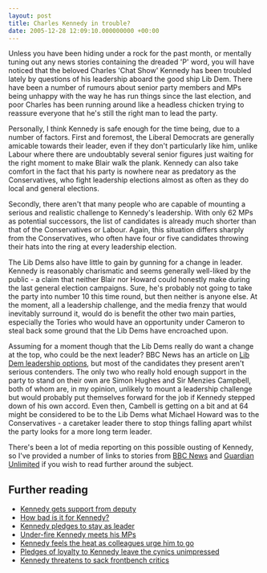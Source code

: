 ```yaml
---
layout: post
title: Charles Kennedy in trouble?
date: 2005-12-28 12:09:10.000000000 +00:00
---
```


Unless you have been hiding under a rock for the past month, or mentally tuning out any news stories containing the dreaded 'P' word, you will have noticed that the beloved Charles 'Chat Show' Kennedy has been troubled lately by questions of his leadership aboard the good ship Lib Dem. There have been a number of rumours about senior party members and MPs being unhappy with the way he has run things since the last election, and poor Charles has been running around like a headless chicken trying to reassure everyone that he's still the right man to lead the party.

Personally, I think Kennedy is safe enough for the time being, due to a number of factors. First and foremost, the Liberal Democrats are generally amicable towards their leader, even if they don't particularly like him, unlike Labour where there are undoubtably several senior figures just waiting for the right moment to make Blair walk the plank. Kennedy can also take comfort in the fact that his party is nowhere near as predatory as the Conservatives, who fight leadership elections almost as often as they do local and general elections.

Secondly, there aren't that many people who are capable of mounting a serious and realistic challenge to Kennedy's leadership. With only 62 MPs as potential successors, the list of candidates is already much shorter than that of the Conservatives or Labour. Again, this situation differs sharply from the Conservatives, who often have four or five candidates throwing their hats into the ring at every leadership election.

The Lib Dems also have little to gain by gunning for a change in leader. Kennedy is reasonably charismatic and seems generally well-liked by the public - a claim that neither Blair nor Howard could honestly make during the last general election campaigns. Sure, he's probably not going to take the party into number 10 this time round, but then neither is anyone else. At the moment, all a leadership challenge, and the media frenzy that would inevitably surround it, would do is benefit the other two main parties, especially the Tories who would have an opportunity under Cameron to steal back some ground that the Lib Dems have encroached upon.

Assuming for a moment though that the Lib Dems really do want a change at the top, who could be the next leader? BBC News has an article on [Lib Dem leadership options](http://news.bbc.co.uk/1/hi/uk_politics/4530726.stm), but most of the candidates they present aren't serious contenders. The only two who really hold enough support in the party to stand on their own are Simon Hughes and Sir Menzies Campbell, both of whom are, in my opinion, unlikely to mount a leadership challenge but would probably put themselves forward for the job if Kennedy stepped down of his own accord. Even then, Cambell is getting on a bit and at 64 might be considered to be to the Lib Dems what Michael Howard was to the Conservatives - a caretaker leader there to stop things falling apart whilst the party looks for a more long term leader.

There's been a lot of media reporting on this possible ousting of Kennedy, so I've provided a number of links to stories from [BBC News](http://www.bbc.co.uk/news) and [Guardian Unlimited](http://www.theguardian.com/uk) if you wish to read further around the subject.

## Further reading

 * [Kennedy gets support from deputy](http://news.bbc.co.uk/1/hi/uk_politics/4530720.stm)
 * [How bad is it for Kennedy?](http://news.bbc.co.uk/1/hi/uk_politics/4531724.stm)
 * [Kennedy pledges to stay as leader](http://news.bbc.co.uk/1/hi/uk_politics/4529636.stm)
 * [Under-fire Kennedy meets his MPs](http://news.bbc.co.uk/1/hi/uk_politics/4529010.stm)
 * [Kennedy feels the heat as colleagues urge him to go](http://www.theguardian.com/politics/2005/dec/15/liberaldemocrats.politics)
 * [Pledges of loyalty to Kennedy leave the cynics unimpressed](http://www.theguardian.com/politics/2005/dec/15/uk.liberaldemocrats1)
 * [Kennedy threatens to sack frontbench critics](http://www.theguardian.com/politics/2005/dec/16/uk.liberaldemocrats)


